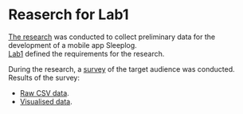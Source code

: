 # Reaserch for Lab1 #

[The research](./ResearchLab1.pdf) was conducted to collect preliminary data for the development of a mobile app Sleeplog.<br>
[Lab1](https://github.com/sahlet-official/sleeplog/files/9593826/UI_Lab1.pdf) defined the requirements for the research.<br>

During the research, a [survey](https://docs.google.com/forms/d/e/1FAIpQLSd7MH3FicCbms1lh_7tm3vE8jbvlFExf5R0g8McXJA92Ru4kA/viewform) of the target audience was conducted.<br>
Results of the survey:
  + [Raw CSV data](./SurveyRawData.csv). 
  + [Visualised data](./SurveyVisualData.pdf).

